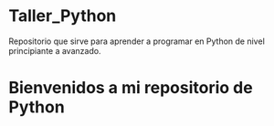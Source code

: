 # Taller_Python
Repositorio que sirve para aprender a programar en Python de nivel principiante a avanzado.

# Bienvenidos a mi repositorio de Python


